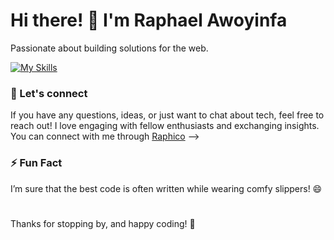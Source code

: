 # Hi there! 👋 I'm Raphael Awoyinfa

Passionate about building solutions for the web.

[![My Skills](https://skillicons.dev/icons?i=js,ts,react,nextjs,astro,tailwindcss,postgres,docker,bash)](https://skillicons.dev)

### 💬 Let's connect

If you have any questions, ideas, or just want to chat about tech, feel free to reach out! I love engaging with fellow enthusiasts and exchanging insights. You can connect with me through [Raphico](https://twitter.com/Raphico_OA) -->

### ⚡ Fun Fact

I’m sure that the best code is often written while wearing comfy slippers! 😄

#

Thanks for stopping by, and happy coding! 🚀
